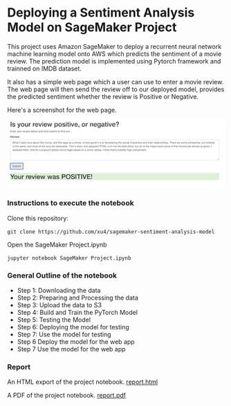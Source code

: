 # Deploying a Sentiment Analysis Model on SageMaker Project

This project uses Amazon SageMaker to deploy a recurrent neural network machine learning model onto AWS which predicts the sentiment of a movie review. The prediction model is implemented using Pytorch framework and trainned on IMDB dataset.  

It also has a simple web page which a user can use to enter a movie review. The web page will then send the review off to our deployed model, provides the predicted sentiment whether the review  is Positive or Negative.

 Here's a screenshot for the web page.


![Positive Review](PositiveReview.png)


### Instructions to execute the notebook

Clone this repository:

```
git clone https://github.com/xu4/sagemaker-sentiment-analysis-model
```

Open the SageMaker Project.ipynb

```
jupyter notebook SageMaker Project.ipynb
```



### General Outline of the notebook
* Step 1: Downloading the data
* Step 2: Preparing and Processing the data
* Step 3: Upload the data to S3
* Step 4: Build and Train the PyTorch Model
* Step 5: Testing the Model
* Step 6: Deploying the model for testing
* Step 7: Use the model for testing
* Step 6 Deploy the model for the web app
* Step 7 Use the model for the web app


### Report
An HTML export of the project notebook. [report.html](report.html) 

A PDF of the project notebook. [report.pdf](report.pdf) 
